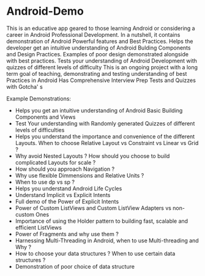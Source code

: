 # Android-Demo
This is an educative app geared to those learning Android or considering a career in Android Professional Development.
In a nutshell, it contains demonstration of Android Powerful features and Best Practices. 
Helps the developer get an intuitive understanding of Android Bulding Components and Design Practices.
Examples of poor design demonstrated alongside with best practices.
Tests your understanding of Android Development with quizzes of different levels of difficulty
This is an ongoing project with a long term goal of teaching, demonstrating and testing understanding of best Practices in Android
Has Comprehensive Interview Prep Tests and Quizzes with Gotcha' s

Example Demonstrations: 

- Helps you get an intuitive understanding of Android Basic Building Components and Views
- Test Your understanding with Randomly generated Quizzes of different levels of difficulties
- Helps you understand the importance and convenience of the different Layouts. When to choose Relative Layout vs Constraint vs Linear vs Grid ?
- Why avoid Nested Layouts ? How should you choose to build complicated Layouts for scale ?
- How should you approach Navigation ? 
- Why use flexible Dimmensions and Relative Units ? 
- When to use dp vs sp ?
- Helps you understand Android Life Cycles
- Understand Implicit vs Explicit Intents
- Full demo of the Power of Explicit Intents 
- Power of Custom ListViews and Custom ListView Adapters vs non-custom Ones
- Importance of using the Holder pattern to building fast, scalable and efficient ListViews
- Power of Fragments and why use them ? 
- Harnessing Multi-Threading in Android, when to use Multi-threading and Why ?
- How to choose your data structures ? When to use certain data structures ? 
- Demonstration of poor choice of data structure  






